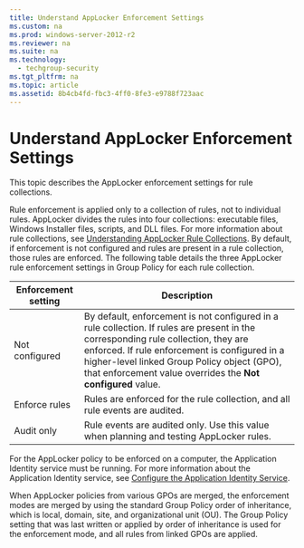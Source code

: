 ```yaml
---
title: Understand AppLocker Enforcement Settings
ms.custom: na
ms.prod: windows-server-2012-r2
ms.reviewer: na
ms.suite: na
ms.technology: 
  - techgroup-security
ms.tgt_pltfrm: na
ms.topic: article
ms.assetid: 8b4cb4fd-fbc3-4ff0-8fe3-e9788f723aac
---
```

# Understand AppLocker Enforcement Settings
This topic describes the AppLocker enforcement settings for rule collections.

Rule enforcement is applied only to a collection of rules, not to individual rules. AppLocker divides the rules into four collections: executable files, Windows Installer files, scripts, and DLL files. For more information about rule collections, see [Understanding AppLocker Rule Collections](). By default, if enforcement is not configured and rules are present in a rule collection, those rules are enforced. The following table details the three AppLocker rule enforcement settings in Group Policy for each rule collection.

|Enforcement setting|Description|
|-----------------------|---------------|
|Not configured|By default, enforcement is not configured in a rule collection. If rules are present in the corresponding rule collection, they are enforced. If rule enforcement is configured in a higher\-level linked Group Policy object \(GPO\), that enforcement value overrides the **Not configured**  value.|
|Enforce rules|Rules are enforced for the rule collection, and all rule events are audited.|
|Audit only|Rule events are audited only. Use this value when planning and testing AppLocker rules.|

For the AppLocker policy to be enforced on a computer, the Application Identity service must be running. For more information about the Application Identity service, see [Configure the Application Identity Service]().

When AppLocker policies from various GPOs are merged, the enforcement modes are merged by using the standard Group Policy order of inheritance, which is local, domain, site, and organizational unit \(OU\). The Group Policy setting that was last written or applied by order of inheritance is used for the enforcement mode, and all rules from linked GPOs are applied.


